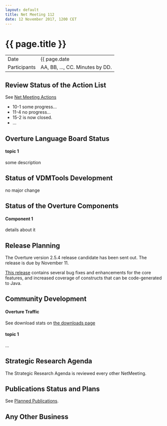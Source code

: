 ```yaml
---
layout: default
title: Net Meeting 112
date: 12 November 2017, 1200 CET
---
```


<script src="http://code.jquery.com/jquery-1.11.1.min.js">
</script>
<script src="/javascripts/edit.js"></script>
<script>setEditButonNm();</script>

# {{ page.title }}

|||
|---|---|
| Date | {{ page.date | date: "%-d %B %Y, %R %Z"}} |
| Participants | AA, BB, ..., CC.  Minutes by DD. |


## Review Status of the Action List

See [Net Meeting Actions](https://github.com/overturetool/overturetool.github.io/issues?q=is%3Aopen+is%3Aissue+label%3A%22action+net-meeting%22)

* 10-1 some progress...
* 11-4 no progress...
* 15-2 is now closed.
* ...


## Overture Language Board Status

#### topic 1

some description


## Status of VDMTools Development

no major change


##  Status of the Overture Components

#### Component 1

details about it


##  Release Planning

The Overture version 2.5.4 release candidate has been sent out. The release is due by November 11.

[This release](https://github.com/overturetool/overture/issues?q=is%3Aissue+is%3Aclosed+milestone%3A%22+v2.5.4%22) contains several bug fixes and enhancements for the core features, and increased coverage of constructs that can be code-generated to Java.

##  Community Development

#### Overture Traffic

See download stats on [the downloads page](http://overturetool.org/download/)

#### topic 1
...


##  Strategic Research Agenda

The Strategic Research Agenda is reviewed every other NetMeeting.


##  Publications Status and Plans

See [Planned Publications](http://overturetool.org/publications/PlannedPublications.html).

##  Any Other Business

<div id="edit_page_div"></div>
